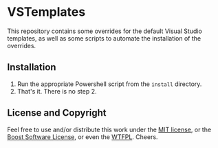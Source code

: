 VSTemplates
===========

This repository contains some overrides for the default Visual Studio templates, as well as some scripts to automate the installation of the overrides.

Installation
------------
1. Run the appropriate Powershell script from the `install` directory.
2. That's it. There is no step 2.

License and Copyright
---------------------
Feel free to use and/or distribute this work under the [MIT license](http://opensource.org/licenses/MIT), or the [Boost Software License](http://www.boost.org/users/license.html), or even the [WTFPL](http://www.wtfpl.net/about/). Cheers.